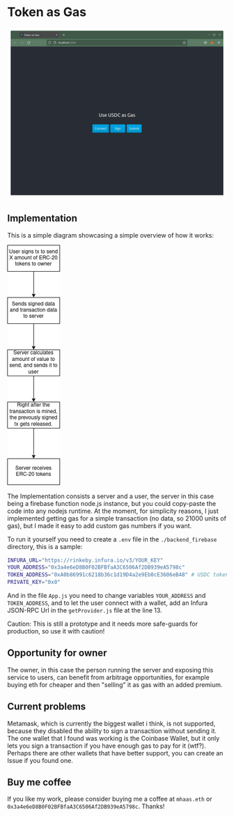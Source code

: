 # Token as Gas

<img src="./screenshot.png" style="zoom:80%;" />



## Implementation

This is a simple diagram showcasing a simple overview of how it works:

<img src="./diagram.png" alt="Diagram"  />

The Implementation consists a server and a user, the server in this case being a firebase function node.js instance, but you could copy-paste the code into any nodejs runtime. At the moment, for simplicity reasons, I just implemented getting gas for a simple transaction (no data, so 21000 units of gas), but I made it easy to add custom gas numbers if you want.

To run it yourself you need to create a `.env` file in the `./backend_firebase` directory, this is a sample:

```bash
INFURA_URL="https://rinkeby.infura.io/v3/YOUR_KEY"
YOUR_ADDRESS="0x3a4e6eD8B0F02BFBfaA3C6506Af2DB939eA5798c"
TOKEN_ADDRESS="0xA0b86991c6218b36c1d19D4a2e9Eb0cE3606eB48" # USDC token
PRIVATE_KEY="0x0"
```

And in the file `App.js` you need to change variables `YOUR_ADDRESS` and `TOKEN_ADDRESS`, and to let the user connect with a wallet, add an Infura JSON-RPC Url in the `getProvider.js` file at the line 13.

Caution: This is still a prototype and it needs more safe-guards for production, so use it with caution!

## Opportunity for owner

The owner, in this case the person running the server and exposing this service to users, can benefit from arbitrage opportunities, for example buying eth for cheaper and then "selling" it as gas with an added premium. 

## Current problems

Metamask, which is currently the biggest wallet i think, is not supported, because they disabled the ability to sign a transaction without sending it. The one wallet that I found was working is the Coinbase Wallet, but it only lets you sign a transaction if you have enough gas to pay for it (wtf?). Perhaps there are other wallets that have better support, you can create an Issue if you found one.

## Buy me coffee

If you like my work, please consider buying me a coffee at `mhaas.eth` or `0x3a4e6eD8B0F02BFBfaA3C6506Af2DB939eA5798c`. Thanks!
